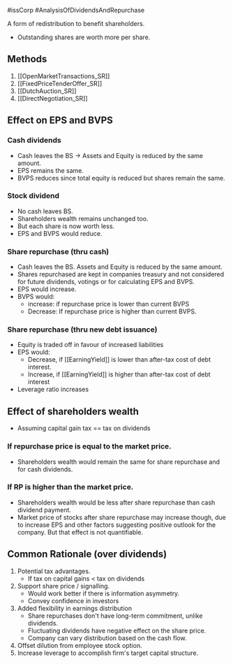 #issCorp #AnalysisOfDividendsAndRepurchase 

A form of redistribution to benefit shareholders. 
- Outstanding shares are worth more per share. 

## Methods 
1. [[OpenMarketTransactions_SR]]
2. [[FixedPriceTenderOffer_SR]]
3. [[DutchAuction_SR]]
4. [[DirectNegotiation_SR]]

## Effect on EPS and BVPS 

### Cash dividends 
- Cash leaves the BS -> Assets and Equity is reduced by the same amount. 
- EPS remains the same. 
- BVPS reduces since total equity is reduced but shares remain the same. 

### Stock dividend 
- No cash leaves BS. 
- Shareholders wealth remains unchanged too. 
- But each share is now worth less. 
- EPS and BVPS would reduce. 

### Share repurchase (thru cash)
- Cash leaves the BS. Assets and Equity is reduced by the same amount. 
- Shares repurchased are kept in companies treasury and not considered for future dividends, votings or for calculating EPS and BVPS. 
- EPS would increase. 
- BVPS would:
	- increase: if repurchase price is lower than current BVPS 
	- Decrease: If repurchase price is higher than current BVPS. 

### Share repurchase (thru new debt issuance)
- Equity is traded off in favour of increased liabilities 
- EPS would: 
	- Decrease, if [[EarningYield]] is lower than after-tax cost of debt interest. 
	- Increase, if [[EarningYield]] is higher than after-tax cost of debt interest 
- Leverage ratio increases 

## Effect of shareholders wealth 
- Assuming capital gain tax == tax on dividends 
### If repurchase price is equal to the market price. 
- Shareholders wealth would remain the same for share repurchase and for cash dividends. 

### If RP is higher than the market price. 
- Shareholders wealth would be less after share repurchase than cash dividend payment. 
- Market price of stocks after share repurchase may increase though, due to increase EPS and other factors suggesting positive outlook for the company. But that effect is not quantifiable. 



## Common Rationale (over dividends)
1. Potential tax advantages. 
   - If tax on capital gains < tax on dividends 
2. Support share price / signalling. 
   - Would work better if there is information asymmetry. 
   - Convey confidence in investors
3. Added flexibility in earnings distribution 
   - Share repurchases don't have long-term commitment, unlike dividends. 
   - Fluctuating dividends have negative effect on the share price. 
   - Company can vary distribution based on the cash flow. 
4. Offset dilution from employee stock option. 
5. Increase leverage to accomplish firm's target capital structure. 

